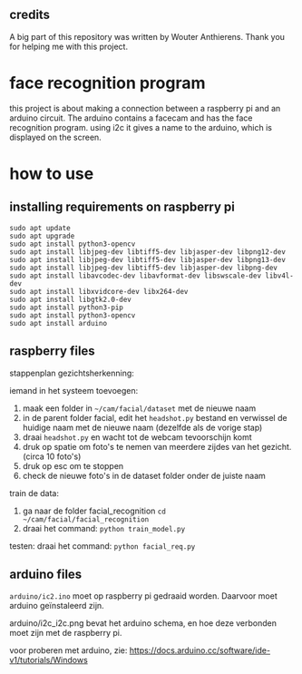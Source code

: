 ## credits
A big part of this repository was written by Wouter Anthierens. Thank you for helping me with this project.

# face recognition program
this project is about making a connection between a raspberry pi and an arduino circuit. The arduino contains a facecam and has the face recognition program. using i2c it gives a name to the arduino, which is displayed on the screen.

# how to use
## installing requirements on raspberry pi

```
sudo apt update
sudo apt upgrade
sudo apt install python3-opencv
sudo apt install libjpeg-dev libtiff5-dev libjasper-dev libpng12-dev
sudo apt install libjpeg-dev libtiff5-dev libjasper-dev libpng13-dev
sudo apt install libjpeg-dev libtiff5-dev libjasper-dev libpng-dev
sudo apt install libavcodec-dev libavformat-dev libswscale-dev libv4l-dev
sudo apt install libxvidcore-dev libx264-dev
sudo apt install libgtk2.0-dev
sudo apt install python3-pip
sudo apt install python3-opencv
sudo apt install arduino
```

## raspberry files

stappenplan gezichtsherkenning:

iemand in het systeem toevoegen:
1. maak een folder in ```~/cam/facial/dataset``` met de nieuwe naam
2. in de parent folder facial, edit het ```headshot.py``` bestand en verwissel de huidige naam met de nieuwe naam (dezelfde als de vorige stap)
4. draai ```headshot.py``` en wacht tot de webcam tevoorschijn komt
5. druk op spatie om foto's te nemen van meerdere zijdes van het gezicht. (circa 10 foto's)
6. druk op esc om te stoppen
7. check de nieuwe foto's in de dataset folder onder de juiste naam

train de data:
1. ga naar de folder facial_recognition ```cd ~/cam/facial/facial_recognition```
2. draai het command: ``` python train_model.py ```

testen:
draai het command: ``` python facial_req.py ```


## arduino files

```arduino/ic2.ino``` moet op raspberry pi gedraaid worden. Daarvoor moet arduino geïnstaleerd zijn.

arduino/i2c_i2c.png bevat het arduino schema, en hoe deze verbonden moet zijn met de raspberry pi.

voor proberen met arduino, zie: https://docs.arduino.cc/software/ide-v1/tutorials/Windows
